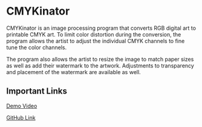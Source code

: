 # CMYKinator

CMYKinator is an image processing program that converts RGB digital art to printable CMYK art. To limit color distortion during the conversion, the program allows the artist to adjust the individual CMYK channels to fine tune the color channels. 

The program also allows the artist to resize the image to match paper sizes as well as add their watermark to the artwork. Adjustments to transparency and placement of the watermark are available as well.  
## Important Links

[Demo Video](https://youtu.be/uCRwKmX9phA)

[GitHub Link](https://github.com/katschwoc/FinalProject.git)